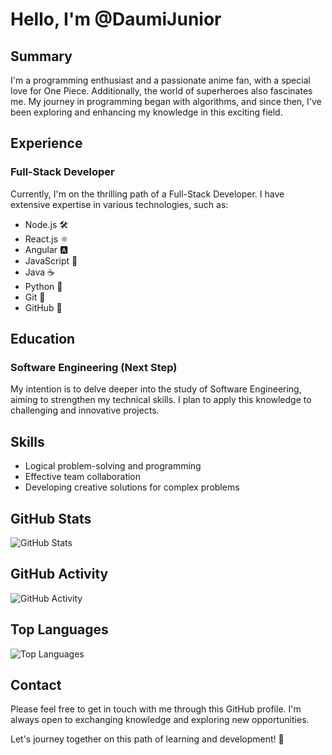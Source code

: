 # Hello, I'm @DaumiJunior

## Summary

I'm a programming enthusiast and a passionate anime fan, with a special love for One Piece. Additionally, the world of superheroes also fascinates me. My journey in programming began with algorithms, and since then, I've been exploring and enhancing my knowledge in this exciting field.

## Experience

### Full-Stack Developer

Currently, I'm on the thrilling path of a Full-Stack Developer. I have extensive expertise in various technologies, such as:

- Node.js 🛠️
- React.js ⚛️
- Angular 🅰️
- JavaScript 📜
- Java ☕
- Python 🐍
- Git 📜
- GitHub 🐙

## Education

### Software Engineering (Next Step)

My intention is to delve deeper into the study of Software Engineering, aiming to strengthen my technical skills. I plan to apply this knowledge to challenging and innovative projects.

## Skills

- Logical problem-solving and programming
- Effective team collaboration
- Developing creative solutions for complex problems

## GitHub Stats

![GitHub Stats](https://github-readme-stats.vercel.app/api?username=DaumiJunior&show_icons=true&theme=radical)

## GitHub Activity

![GitHub Activity](https://activity-graph.herokuapp.com/graph?username=DaumiJunior&theme=rogue)

## Top Languages

![Top Languages](https://github-readme-stats.vercel.app/api/top-langs/?username=DaumiJunior&layout=compact&theme=radical)

## Contact

Please feel free to get in touch with me through this GitHub profile. I'm always open to exchanging knowledge and exploring new opportunities.

Let's journey together on this path of learning and development! 🚀
